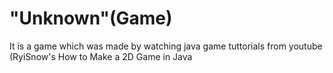 # "Unknown"(Game)
 It is a game which was made by watching java game tuttorials from youtube (RyiSnow's How to Make a 2D Game in Java

